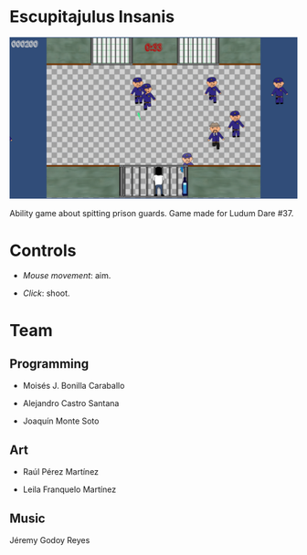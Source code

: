 # Escupitajulus Insanis

![Game screenshot](img/escupitajulus_insanis.png)

Ability game about spitting prison guards. Game made for Ludum Dare #37.

# Controls

- *Mouse movement*: aim.

- *Click*: shoot.

# Team

## Programming

- Moisés J. Bonilla Caraballo

- Alejandro Castro Santana

- Joaquín Monte Soto

## Art

- Raúl Pérez Martínez

- Leila Franquelo Martínez

## Music

Jéremy Godoy Reyes
